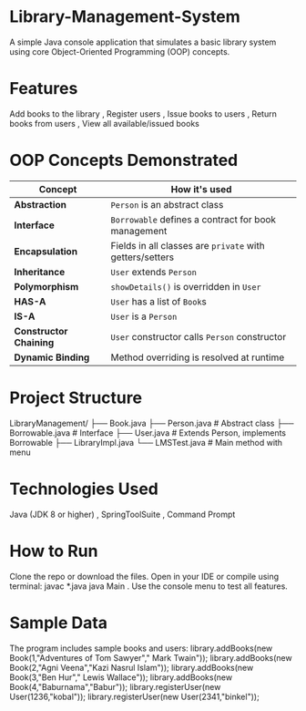 # Library-Management-System
A simple Java console application that simulates a basic library system using core Object-Oriented Programming (OOP) concepts.

# Features
Add books to the library ,
Register users ,
Issue books to users ,
Return books from users ,
View all available/issued books

# OOP Concepts Demonstrated
| Concept                  | How it's used                                            |
| ------------------------ | -------------------------------------------------------- |
| **Abstraction**          | `Person` is an abstract class                            |
| **Interface**            | `Borrowable` defines a contract for book management      |
| **Encapsulation**        | Fields in all classes are `private` with getters/setters |
| **Inheritance**          | `User` extends `Person`                                  |
| **Polymorphism**         | `showDetails()` is overridden in `User`                  |
| **HAS-A**                | `User` has a list of `Book`s                             |
| **IS-A**                 | `User` is a `Person`                                     |
| **Constructor Chaining** | `User` constructor calls `Person` constructor            |
| **Dynamic Binding**      | Method overriding is resolved at runtime                 |

# Project Structure
LibraryManagement/
├── Book.java
├── Person.java          # Abstract class
├── Borrowable.java      # Interface
├── User.java            # Extends Person, implements Borrowable
├── LibraryImpl.java
└── LMSTest.java            # Main method with menu

# Technologies Used
Java (JDK 8 or higher) ,
SpringToolSuite ,
Command Prompt

# How to Run
Clone the repo or download the files.
Open in your IDE or compile using terminal:
javac *.java
java Main .
Use the console menu to test all features.

# Sample Data
The program includes sample books and users:
  library.addBooks(new Book(1,"Adventures of Tom Sawyer"," Mark Twain"));
	library.addBooks(new Book(2,"Agni Veena","Kazi Nasrul Islam"));
	library.addBooks(new Book(3,"Ben Hur"," Lewis Wallace"));
	library.addBooks(new Book(4,"Baburnama","Babur"));
	library.registerUser(new User(1236,"kobal"));
	library.registerUser(new User(2341,"binkel"));
 
